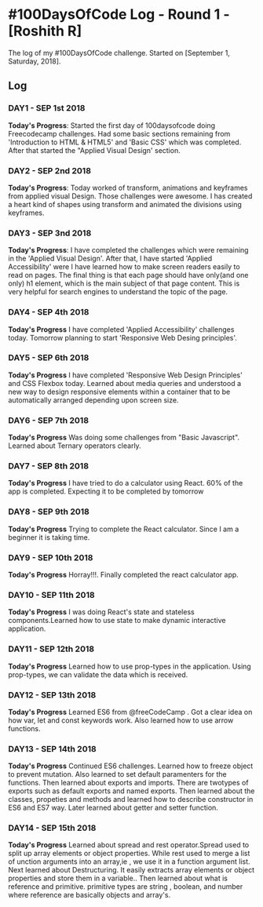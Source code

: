 # #100DaysOfCode Log - Round 1 - [Roshith R]

The log of my #100DaysOfCode challenge. Started on [September 1, Saturday, 2018].

## Log

### DAY1 - SEP 1st 2018

**Today's Progress**: Started the first day of 100daysofcode doing Freecodecamp challenges. Had some basic sections remaining from 'Introduction to HTML & HTML5' and 'Basic CSS' which was completed. After that started the "Applied Visual Design' section.

### DAY2 - SEP 2nd 2018

**Today's Progress**: Today worked of transform, animations and keyframes from applied visual Design. Those challenges were awesome. I has created a heart kind of shapes using transform and animated the divisions using keyframes. 

### DAY3 - SEP 3nd 2018

**Today's Progress**: I have completed the challenges which were remaining in the 'Applied Visual Design'. After that, I have started 'Applied Accessibility' were I have learned how to make screen readers easily to read on pages. The final thing is that each page should have only(and one only) h1 element, which is the main subject of that page content. This is very helpful for search engines to understand the topic of the page.

### DAY4 - SEP 4th 2018

**Today's Progress** I have completed 'Applied Accessibility' challenges today. Tomorrow planning to start 'Responsive Web Desing principles'. 


### DAY5 - SEP 6th 2018

**Today's Progress** I have completed 'Responsive Web Design Principles' and CSS Flexbox today. Learned about media queries and understood a new way to design responsive elements within a container that to be automatically arranged depending upon screen size.

### DAY6 - SEP 7th 2018

**Today's Progress** Was doing some challenges from "Basic Javascript". Learned about Ternary operators clearly. 


### DAY7 - SEP 8th 2018

**Today's Progress**  I have tried to do a calculator using React. 60% of the app is completed. Expecting it to be completed by tomorrow

### DAY8 - SEP 9th 2018

**Today's Progress** Trying to complete the React calculator. Since I am a beginner it is taking time.

### DAY9 - SEP 10th 2018

**Today's Progress** Horray!!!. Finally completed the react calculator app.

### DAY10 - SEP 11th 2018

**Today's Progress** I was doing React's state and stateless components.Learned how to use state to make dynamic interactive application.

### DAY11 - SEP 12th 2018

**Today's Progress** Learned how to use prop-types in the application. Using prop-types, we can validate the data which is received.

### DAY12 - SEP 13th 2018

**Today's Progress** Learned ES6 from @freeCodeCamp . Got a clear idea on how var, let and const keywords work. Also learned how to use arrow functions. 

### DAY13 - SEP 14th 2018

**Today's Progress** Continued ES6 challenges. Learned how to freeze object to prevent mutation. Also learned to set default paramenters for the functions. Then learned about exports and imports. There are twotypes of exports such as default exports and named exports. Then learned about the classes, propeties and  methods and learned how to describe constructor in ES6 and ES7 way. Later learned about getter and setter function.


### DAY14 - SEP 15th 2018

**Today's Progress** Learned about spread and rest operator.Spread used to split up array elements or object properties. While rest used to merge a list of unction arguments into an array,ie , we use it in a function argument list. Next learned about Destructuring. It easily extracts array elements or object properties and store them in a variable.. Then learned about what is reference and primitive. primitive types are string , boolean, and number where reference are basically objects and array's.